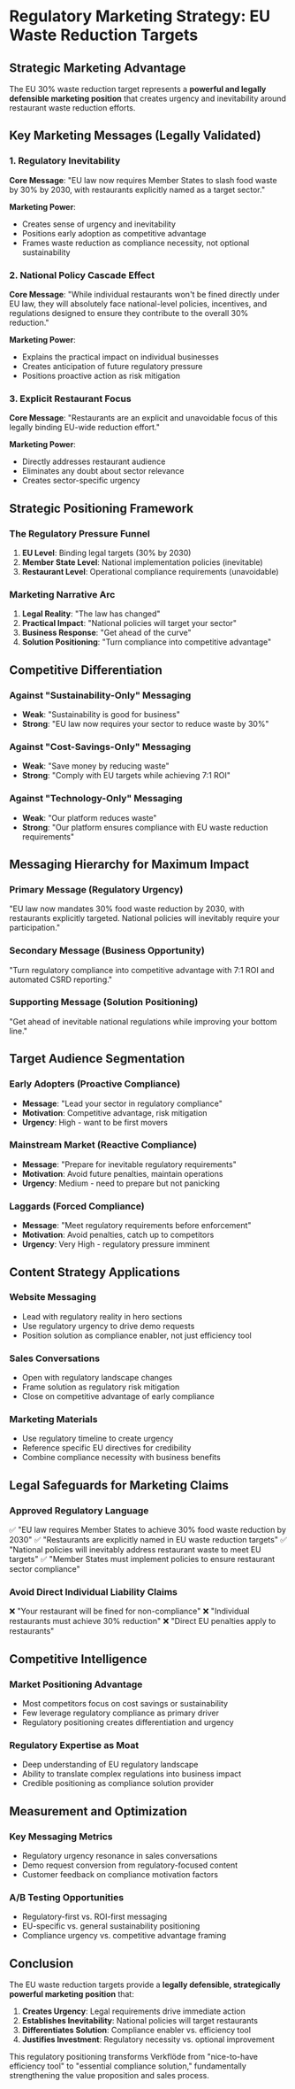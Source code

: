 # Regulatory Marketing Strategy: EU Waste Reduction Targets

## Strategic Marketing Advantage

The EU 30% waste reduction target represents a **powerful and legally defensible marketing position** that creates urgency and inevitability around restaurant waste reduction efforts.

## Key Marketing Messages (Legally Validated)

### 1. Regulatory Inevitability
**Core Message**: "EU law now requires Member States to slash food waste by 30% by 2030, with restaurants explicitly named as a target sector."

**Marketing Power**:
- Creates sense of urgency and inevitability
- Positions early adoption as competitive advantage
- Frames waste reduction as compliance necessity, not optional sustainability

### 2. National Policy Cascade Effect
**Core Message**: "While individual restaurants won't be fined directly under EU law, they will absolutely face national-level policies, incentives, and regulations designed to ensure they contribute to the overall 30% reduction."

**Marketing Power**:
- Explains the practical impact on individual businesses
- Creates anticipation of future regulatory pressure
- Positions proactive action as risk mitigation

### 3. Explicit Restaurant Focus
**Core Message**: "Restaurants are an explicit and unavoidable focus of this legally binding EU-wide reduction effort."

**Marketing Power**:
- Directly addresses restaurant audience
- Eliminates any doubt about sector relevance
- Creates sector-specific urgency

## Strategic Positioning Framework

### The Regulatory Pressure Funnel

1. **EU Level**: Binding legal targets (30% by 2030)
2. **Member State Level**: National implementation policies (inevitable)
3. **Restaurant Level**: Operational compliance requirements (unavoidable)

### Marketing Narrative Arc

1. **Legal Reality**: "The law has changed"
2. **Practical Impact**: "National policies will target your sector"
3. **Business Response**: "Get ahead of the curve"
4. **Solution Positioning**: "Turn compliance into competitive advantage"

## Competitive Differentiation

### Against "Sustainability-Only" Messaging
- **Weak**: "Sustainability is good for business"
- **Strong**: "EU law now requires your sector to reduce waste by 30%"

### Against "Cost-Savings-Only" Messaging
- **Weak**: "Save money by reducing waste"
- **Strong**: "Comply with EU targets while achieving 7:1 ROI"

### Against "Technology-Only" Messaging
- **Weak**: "Our platform reduces waste"
- **Strong**: "Our platform ensures compliance with EU waste reduction requirements"

## Messaging Hierarchy for Maximum Impact

### Primary Message (Regulatory Urgency)
"EU law now mandates 30% food waste reduction by 2030, with restaurants explicitly targeted. National policies will inevitably require your participation."

### Secondary Message (Business Opportunity)
"Turn regulatory compliance into competitive advantage with 7:1 ROI and automated CSRD reporting."

### Supporting Message (Solution Positioning)
"Get ahead of inevitable national regulations while improving your bottom line."

## Target Audience Segmentation

### Early Adopters (Proactive Compliance)
- **Message**: "Lead your sector in regulatory compliance"
- **Motivation**: Competitive advantage, risk mitigation
- **Urgency**: High - want to be first movers

### Mainstream Market (Reactive Compliance)
- **Message**: "Prepare for inevitable regulatory requirements"
- **Motivation**: Avoid future penalties, maintain operations
- **Urgency**: Medium - need to prepare but not panicking

### Laggards (Forced Compliance)
- **Message**: "Meet regulatory requirements before enforcement"
- **Motivation**: Avoid penalties, catch up to competitors
- **Urgency**: Very High - regulatory pressure imminent

## Content Strategy Applications

### Website Messaging
- Lead with regulatory reality in hero sections
- Use regulatory urgency to drive demo requests
- Position solution as compliance enabler, not just efficiency tool

### Sales Conversations
- Open with regulatory landscape changes
- Frame solution as regulatory risk mitigation
- Close on competitive advantage of early compliance

### Marketing Materials
- Use regulatory timeline to create urgency
- Reference specific EU directives for credibility
- Combine compliance necessity with business benefits

## Legal Safeguards for Marketing Claims

### Approved Regulatory Language
✅ "EU law requires Member States to achieve 30% food waste reduction by 2030"
✅ "Restaurants are explicitly named in EU waste reduction targets"
✅ "National policies will inevitably address restaurant waste to meet EU targets"
✅ "Member States must implement policies to ensure restaurant sector compliance"

### Avoid Direct Individual Liability Claims
❌ "Your restaurant will be fined for non-compliance"
❌ "Individual restaurants must achieve 30% reduction"
❌ "Direct EU penalties apply to restaurants"

## Competitive Intelligence

### Market Positioning Advantage
- Most competitors focus on cost savings or sustainability
- Few leverage regulatory compliance as primary driver
- Regulatory positioning creates differentiation and urgency

### Regulatory Expertise as Moat
- Deep understanding of EU regulatory landscape
- Ability to translate complex regulations into business impact
- Credible positioning as compliance solution provider

## Measurement and Optimization

### Key Messaging Metrics
- Regulatory urgency resonance in sales conversations
- Demo request conversion from regulatory-focused content
- Customer feedback on compliance motivation factors

### A/B Testing Opportunities
- Regulatory-first vs. ROI-first messaging
- EU-specific vs. general sustainability positioning
- Compliance urgency vs. competitive advantage framing

## Conclusion

The EU waste reduction targets provide a **legally defensible, strategically powerful marketing position** that:

1. **Creates Urgency**: Legal requirements drive immediate action
2. **Establishes Inevitability**: National policies will target restaurants
3. **Differentiates Solution**: Compliance enabler vs. efficiency tool
4. **Justifies Investment**: Regulatory necessity vs. optional improvement

This regulatory positioning transforms Verkflöde from "nice-to-have efficiency tool" to "essential compliance solution," fundamentally strengthening the value proposition and sales process.